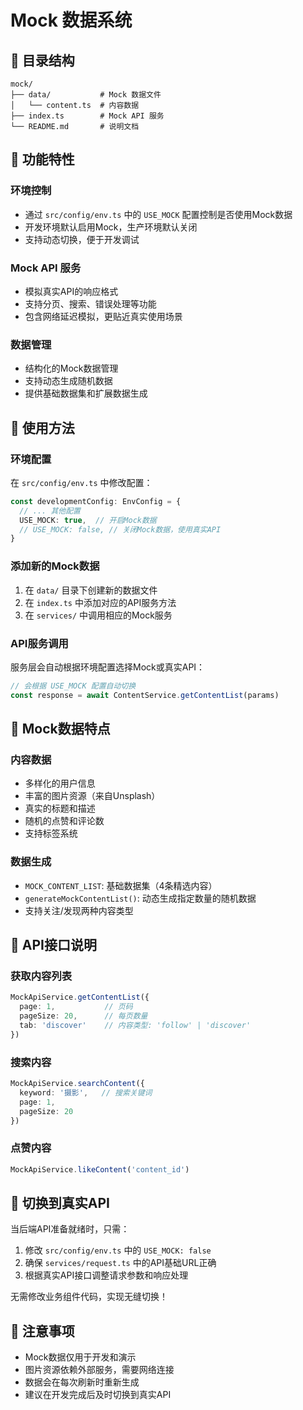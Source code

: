 # Mock 数据系统

## 📁 目录结构

```
mock/
├── data/           # Mock 数据文件
│   └── content.ts  # 内容数据
├── index.ts        # Mock API 服务
└── README.md       # 说明文档
```

## 🎯 功能特性

### 环境控制
- 通过 `src/config/env.ts` 中的 `USE_MOCK` 配置控制是否使用Mock数据
- 开发环境默认启用Mock，生产环境默认关闭
- 支持动态切换，便于开发调试

### Mock API 服务
- 模拟真实API的响应格式
- 支持分页、搜索、错误处理等功能
- 包含网络延迟模拟，更贴近真实使用场景

### 数据管理
- 结构化的Mock数据管理
- 支持动态生成随机数据
- 提供基础数据集和扩展数据生成

## 🔧 使用方法

### 环境配置
在 `src/config/env.ts` 中修改配置：

```typescript
const developmentConfig: EnvConfig = {
  // ... 其他配置
  USE_MOCK: true,  // 开启Mock数据
  // USE_MOCK: false, // 关闭Mock数据，使用真实API
}
```

### 添加新的Mock数据
1. 在 `data/` 目录下创建新的数据文件
2. 在 `index.ts` 中添加对应的API服务方法
3. 在 `services/` 中调用相应的Mock服务

### API服务调用
服务层会自动根据环境配置选择Mock或真实API：

```typescript
// 会根据 USE_MOCK 配置自动切换
const response = await ContentService.getContentList(params)
```

## 🎨 Mock数据特点

### 内容数据
- 多样化的用户信息
- 丰富的图片资源（来自Unsplash）
- 真实的标题和描述
- 随机的点赞和评论数
- 支持标签系统

### 数据生成
- `MOCK_CONTENT_LIST`: 基础数据集（4条精选内容）
- `generateMockContentList()`: 动态生成指定数量的随机数据
- 支持关注/发现两种内容类型

## 🔄 API接口说明

### 获取内容列表
```typescript
MockApiService.getContentList({
  page: 1,           // 页码
  pageSize: 20,      // 每页数量
  tab: 'discover'    // 内容类型: 'follow' | 'discover'
})
```

### 搜索内容
```typescript
MockApiService.searchContent({
  keyword: '摄影',   // 搜索关键词
  page: 1,
  pageSize: 20
})
```

### 点赞内容
```typescript
MockApiService.likeContent('content_id')
```

## 🚀 切换到真实API

当后端API准备就绪时，只需：

1. 修改 `src/config/env.ts` 中的 `USE_MOCK: false`
2. 确保 `services/request.ts` 中的API基础URL正确
3. 根据真实API接口调整请求参数和响应处理

无需修改业务组件代码，实现无缝切换！

## 📝 注意事项

- Mock数据仅用于开发和演示
- 图片资源依赖外部服务，需要网络连接
- 数据会在每次刷新时重新生成
- 建议在开发完成后及时切换到真实API
